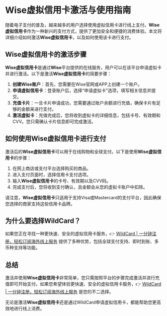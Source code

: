 # Wise虚拟信用卡激活与使用指南

随着电子支付的普及，越来越多的用户选择使用虚拟信用卡进行线上支付。**Wise虚拟信用卡**作为一种新兴的支付方式，提供了更加安全和便捷的消费体验。本文将详细介绍如何激活**Wise虚拟信用卡**，以及如何使用该卡进行支付。

## Wise虚拟信用卡的激活步骤

**Wise虚拟信用卡**是通过**Wise**平台提供的在线服务，用户可以在该平台申请虚拟卡并进行激活。以下是激活**Wise虚拟信用卡**的简要步骤：

1. **创建Wise账户**：首先，您需要在Wise官网或APP上创建一个账户。
2. **申请虚拟信用卡**：登录账户后，选择“申请虚拟卡”选项，填写相关信息并提交。
3. **充值卡片**：一旦卡片申请成功，您需要通过账户余额进行充值，确保卡片有足够的金额来进行支付。
4. **激活虚拟卡**：充值完成后，您将收到虚拟卡的详细信息，包括卡号、有效期和CVV。您只需确认卡片信息即可完成激活。

## 如何使用Wise虚拟信用卡进行支付

激活后的**Wise虚拟信用卡**可以用于在线购物和全球支付。以下是使用**Wise虚拟信用卡**的步骤：

1. 在网上商店或支付平台选择购买的商品。
2. 进入支付页面时，选择信用卡支付选项。
3. 输入**Wise虚拟信用卡**的卡号、有效期以及CVV码。
4. 完成支付后，您将收到支付确认，且金额会从您的虚拟卡账户中扣除。

请注意，**Wise虚拟信用卡**只适用于支持Visa或Mastercard的支付平台，因此确保您选择的商家支持这些信用卡品牌。

## 为什么要选择WildCard？

如果您正在寻找一种更快速、安全的虚拟信用卡服务，👉 [WildCard | 一分钟注册，轻松订阅海外线上服务](https://bbtdd.com/WildCard) 提供了多种优势，包括全球支付支持、即时到账、多币种支持等功能。

## 总结

激活并使用**Wise虚拟信用卡**非常简单，您只需按照平台的步骤完成激活并进行充值即可开始支付。如果您希望体验更快速、安全的虚拟信用卡服务，👉 [WildCard | 一分钟注册，轻松订阅海外线上服务](https://bbtdd.com/WildCard) 是您的不二选择。

无论是激活**Wise虚拟信用卡**还是通过WildCard申请虚拟信用卡，都能帮助您更高效地进行线上消费。